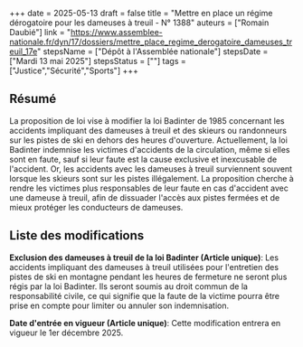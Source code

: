 +++
date = 2025-05-13
draft = false
title = "Mettre en place un régime dérogatoire pour les dameuses à treuil - N° 1388"
auteurs = ["Romain Daubié"]
link = "https://www.assemblee-nationale.fr/dyn/17/dossiers/mettre_place_regime_derogatoire_dameuses_treuil_17e"
stepsName = ["Dépôt à l'Assemblée nationale"]
stepsDate = ["Mardi 13 mai 2025"]
stepsStatus = [""]
tags = ["Justice","Sécurité","Sports"]
+++

## Résumé

La proposition de loi vise à modifier la loi Badinter de 1985 concernant les accidents impliquant des dameuses à treuil et des skieurs ou randonneurs sur les pistes de ski en dehors des heures d'ouverture. Actuellement, la loi Badinter indemnise les victimes d'accidents de la circulation, même si elles sont en faute, sauf si leur faute est la cause exclusive et inexcusable de l'accident. Or, les accidents avec les dameuses à treuil surviennent souvent lorsque les skieurs sont sur les pistes illégalement. La proposition cherche à rendre les victimes plus responsables de leur faute en cas d'accident avec une dameuse à treuil, afin de dissuader l'accès aux pistes fermées et de mieux protéger les conducteurs de dameuses.

## Liste des modifications

**Exclusion des dameuses à treuil de la loi Badinter (Article unique)**: Les accidents impliquant des dameuses à treuil utilisées pour l'entretien des pistes de ski en montagne pendant les heures de fermeture ne seront plus régis par la loi Badinter. Ils seront soumis au droit commun de la responsabilité civile, ce qui signifie que la faute de la victime pourra être prise en compte pour limiter ou annuler son indemnisation.

**Date d'entrée en vigueur (Article unique)**: Cette modification entrera en vigueur le 1er décembre 2025.
